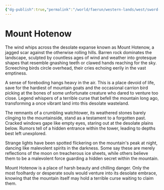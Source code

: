 ```yaml
---
{"dg-publish":true,"permalink":"/world/faerun/western-lands/west/sword-coast/neverwinter-wood/mount-hotenow/"}
---
```



# Mount Hotenow

The wind whips across the desolate expanse known as Mount Hotenow, a jagged scar against the otherwise rolling hills. Barren rock dominates the landscape, sculpted by countless ages of wind and weather into grotesque shapes that resemble gnashing teeth or clawed hands reaching for the sky. Screeching birds circle overhead, their cries echoing eerily in the vast emptiness.

A sense of foreboding hangs heavy in the air. This is a place devoid of life, save for the hardiest of mountain goats and the occasional carrion bird picking at the bones of some unfortunate creature who dared to venture too close. Legend whispers of a terrible curse that befell the mountain long ago, transforming a once vibrant land into this desolate wasteland.

The remnants of a crumbling watchtower, its weathered stones barely clinging to the mountainside, stand as a testament to a forgotten past. Cracked windows gape like empty eyes, staring out at the desolate plains below. Rumors tell of a hidden entrance within the tower, leading to depths best left unexplored.

Strange lights have been spotted flickering on the mountain's peak at night, dancing like malevolent spirits in the darkness. Some say these are merely reflections of the moon on treacherous ice sheets, while others believe them to be a malevolent force guarding a hidden secret within the mountain.

Mount Hotenow is a place of harsh beauty and chilling danger. Only the most foolhardy or desperate souls would venture into its desolate embrace, knowing that the mountain itself may hold a terrible curse waiting to claim them.